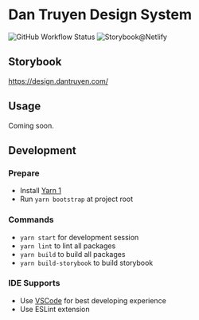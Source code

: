 # Dan Truyen Design System

![GitHub Workflow Status](https://img.shields.io/github/workflow/status/dantruyen/dantruyen-design-system/Test%20CI?style=flat-square) ![Storybook@Netlify](https://img.shields.io/netlify/2c470b61-7967-45c7-88f8-47d82ef5912c?label=Storybook%40Netlify&style=flat-square)

## Storybook
https://design.dantruyen.com/

## Usage
Coming soon.

## Development
### Prepare
- Install [Yarn 1](https://classic.yarnpkg.com/)
- Run `yarn bootstrap` at project root

### Commands
- `yarn start` for development session
- `yarn lint` to lint all packages
- `yarn build` to build all packages
- `yarn build-storybook` to build storybook

### IDE Supports
- Use [VSCode](https://code.visualstudio.com/) for best developing experience
- Use ESLint extension